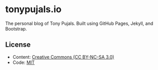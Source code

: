# tonypujals.io

The personal blog of Tony Pujals. Built using GitHub Pages, Jekyll, and Bootstrap.

## License

* Content: [Creative Commons (CC BY-NC-SA 3.0)](http://creativecommons.org/licenses/by-nc-sa/3.0/)
* Code: [MIT](http://opensource.org/licenses/mit-license.php)